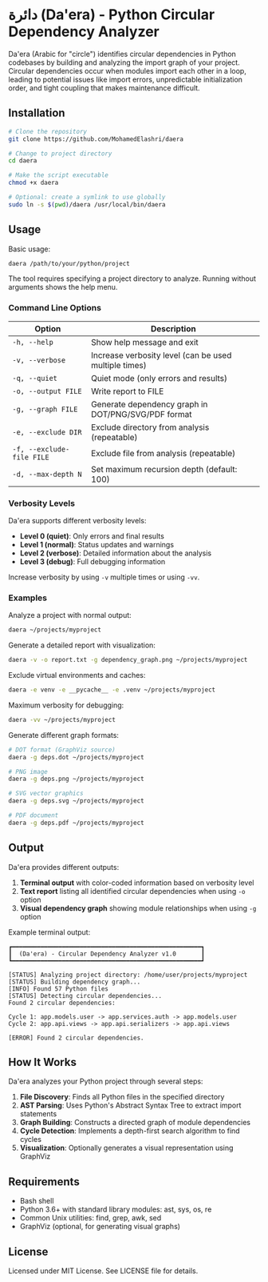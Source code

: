 # دائرة (Da'era) - Python Circular Dependency Analyzer

Da'era (Arabic for "circle") identifies circular dependencies in Python codebases by building and analyzing the import graph of your project. Circular dependencies occur when modules import each other in a loop, leading to potential issues like import errors, unpredictable initialization order, and tight coupling that makes maintenance difficult.

## Installation

```bash
# Clone the repository
git clone https://github.com/MohamedElashri/daera

# Change to project directory
cd daera

# Make the script executable
chmod +x daera

# Optional: create a symlink to use globally
sudo ln -s $(pwd)/daera /usr/local/bin/daera
```

## Usage

Basic usage:
```bash
daera /path/to/your/python/project
```

The tool requires specifying a project directory to analyze. Running without arguments shows the help menu.

### Command Line Options

| Option | Description |
|--------|-------------|
| `-h, --help` | Show help message and exit |
| `-v, --verbose` | Increase verbosity level (can be used multiple times) |
| `-q, --quiet` | Quiet mode (only errors and results) |
| `-o, --output FILE` | Write report to FILE |
| `-g, --graph FILE` | Generate dependency graph in DOT/PNG/SVG/PDF format |
| `-e, --exclude DIR` | Exclude directory from analysis (repeatable) |
| `-f, --exclude-file FILE` | Exclude file from analysis (repeatable) |
| `-d, --max-depth N` | Set maximum recursion depth (default: 100) |

### Verbosity Levels

Da'era supports different verbosity levels:

- **Level 0 (quiet)**: Only errors and final results
- **Level 1 (normal)**: Status updates and warnings
- **Level 2 (verbose)**: Detailed information about the analysis
- **Level 3 (debug)**: Full debugging information

Increase verbosity by using `-v` multiple times or using `-vv`.

### Examples

Analyze a project with normal output:
```bash
daera ~/projects/myproject
```

Generate a detailed report with visualization:
```bash
daera -v -o report.txt -g dependency_graph.png ~/projects/myproject
```

Exclude virtual environments and caches:
```bash
daera -e venv -e __pycache__ -e .venv ~/projects/myproject
```

Maximum verbosity for debugging:
```bash
daera -vv ~/projects/myproject
```

Generate different graph formats:
```bash
# DOT format (GraphViz source)
daera -g deps.dot ~/projects/myproject

# PNG image
daera -g deps.png ~/projects/myproject

# SVG vector graphics
daera -g deps.svg ~/projects/myproject

# PDF document
daera -g deps.pdf ~/projects/myproject
```

## Output

Da'era provides different outputs:

1. **Terminal output** with color-coded information based on verbosity level
2. **Text report** listing all identified circular dependencies when using `-o` option
3. **Visual dependency graph** showing module relationships when using `-g` option

Example terminal output:
```
┏━━━━━━━━━━━━━━━━━━━━━━━━━━━━━━━━━━━━━━━━━━━━━━━━━━━━━┓
┃  (Da'era) - Circular Dependency Analyzer v1.0       ┃
┗━━━━━━━━━━━━━━━━━━━━━━━━━━━━━━━━━━━━━━━━━━━━━━━━━━━━━┛

[STATUS] Analyzing project directory: /home/user/projects/myproject
[STATUS] Building dependency graph...
[INFO] Found 57 Python files
[STATUS] Detecting circular dependencies...
Found 2 circular dependencies:

Cycle 1: app.models.user -> app.services.auth -> app.models.user
Cycle 2: app.api.views -> app.api.serializers -> app.api.views

[ERROR] Found 2 circular dependencies.
```

## How It Works

Da'era analyzes your Python project through several steps:

1. **File Discovery**: Finds all Python files in the specified directory
2. **AST Parsing**: Uses Python's Abstract Syntax Tree to extract import statements
3. **Graph Building**: Constructs a directed graph of module dependencies
4. **Cycle Detection**: Implements a depth-first search algorithm to find cycles
5. **Visualization**: Optionally generates a visual representation using GraphViz

## Requirements

- Bash shell
- Python 3.6+ with standard library modules: ast, sys, os, re
- Common Unix utilities: find, grep, awk, sed
- GraphViz (optional, for generating visual graphs)

## License

Licensed under MIT License. See LICENSE file for details.

